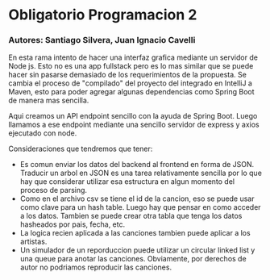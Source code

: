 # Obligatorio Programacion 2

### Autores: Santiago Silvera, Juan Ignacio Cavelli

En esta rama intento de hacer una interfaz grafica mediante un servidor de Node js. Esto no es una app fullstack pero es lo mas similar que se puede hacer sin pasarse demasiado de los requerimientos de la propuesta. Se cambia el proceso de "compilado" del proyecto del integrado en IntelliJ a Maven, esto para poder agregar algunas dependencias como Spring Boot de manera mas sencilla.

Aqui creamos un API endpoint sencillo con la ayuda de Spring Boot. Luego llamamos a ese endpoint mediante una sencillo servidor de express y axios ejecutado con node.

Consideraciones que tendremos que tener:

- Es comun enviar los datos del backend al frontend en forma de JSON. Traducir un arbol en JSON es una tarea relativamente sencilla por lo que hay que considerar utilizar esa estructura en algun momento del proceso de parsing.
- Como en el archivo csv se tiene el id de la cancion, eso se puede usar como clave para un hash table. Luego hay que pensar en como acceder a los datos. Tambien se puede crear otra tabla que tenga los datos hasheados por pais, fecha, etc.
- La logica recien aplicada a las canciones tambien puede aplicar a los artistas.
- Un simulador de un reporduccion puede utilizar un circular linked list y una queue para anotar las canciones. Obviamente, por derechos de autor no podriamos reproducir las canciones.
